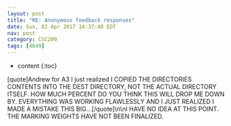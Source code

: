 ```yaml
---
layout: post
title: "RE: Anonymous feedback responses"
date: Sun, 02 Apr 2017 14:37:40 EDT
nav: post
category: CSC209
tags: [4649]
---
```


* content
{:toc}

[quote]Andrew for A3 I just realized I COPIED THE DIRECTORIES CONTENTS INTO THE DEST DIRECTORY, NOT THE ACTUAL DIRECTORY ITSELF. HOW MUCH PERCENT DO YOU THINK THIS WILL DROP ME DOWN BY. EVERYTHING WAS WORKING FLAWLESSLY AND I JUST REALIZED I MADE A MISTAKE THIS BIG...[/quote]\n\nI HAVE NO IDEA AT THIS POINT. THE MARKING WEIGHTS HAVE NOT BEEN FINALIZED.
<!-- more -->
<p></p>
